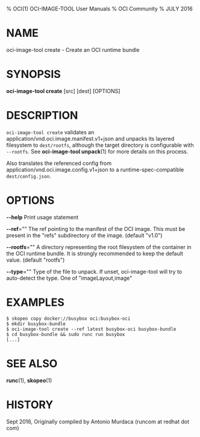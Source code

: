 % OCI(1) OCI-IMAGE-TOOL User Manuals
% OCI Community
% JULY 2016
# NAME
oci-image-tool create \- Create an OCI runtime bundle

# SYNOPSIS
**oci-image-tool create** [src] [dest] [OPTIONS]

# DESCRIPTION
`oci-image-tool create` validates an application/vnd.oci.image.manifest.v1+json and unpacks its layered filesystem to `dest/rootfs`, although the target directory is configurable with `--rootfs`. See **oci-image-tool unpack**(1) for more details on this process.

Also translates the referenced config from application/vnd.oci.image.config.v1+json to a
runtime-spec-compatible `dest/config.json`.

# OPTIONS
**--help**
  Print usage statement

**--ref**=""
  The ref pointing to the manifest of the OCI image. This must be present in the "refs" subdirectory of the image. (default "v1.0")

**--rootfs**=""
  A directory representing the root filesystem of the container in the OCI runtime bundle. It is strongly recommended to keep the default value. (default "rootfs")

**--type**=""
  Type of the file to unpack. If unset, oci-image-tool will try to auto-detect the type. One of "imageLayout,image"

# EXAMPLES
```
$ skopeo copy docker://busybox oci:busybox-oci
$ mkdir busybox-bundle
$ oci-image-tool create --ref latest busybox-oci busybox-bundle
$ cd busybox-bundle && sudo runc run busybox
[...]
```

# SEE ALSO
**runc**(1), **skopeo**(1)

# HISTORY
Sept 2016, Originally compiled by Antonio Murdaca (runcom at redhat dot com)
